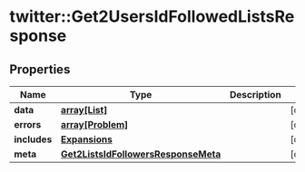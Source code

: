 # twitter::Get2UsersIdFollowedListsResponse


## Properties
Name | Type | Description | Notes
------------ | ------------- | ------------- | -------------
**data** | [**array[List]**](List.md) |  | [optional] 
**errors** | [**array[Problem]**](Problem.md) |  | [optional] 
**includes** | [**Expansions**](Expansions.md) |  | [optional] 
**meta** | [**Get2ListsIdFollowersResponseMeta**](Get2ListsIdFollowersResponse_meta.md) |  | [optional] 


